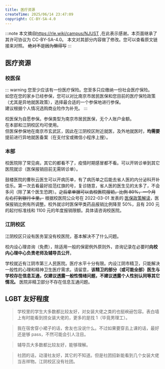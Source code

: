 ```yaml
---
title: 医疗资源
createTime: 2025/06/14 23:47:09
copyright: CC-BY-SA-4.0
---
```

:::note
本文摘自<https://rle.wiki/campus/NJUST> ,在此表示感谢。本页面继承了其许可协议为 CC-BY-SA-4.0。 
本文对其部分内容做了修改。您可以查看原文链接来对照。 
~~绝对不是因为懒得写~~
::: 

## 医疗资源

### 校医保
::: warning
您至少应该有一份医疗保险。您至多只应缴纳一份社会医疗保险。  
如您在您的家乡已经参保，您可以对比南京市居民医保和您目前的医疗保险政策（尤其是异地就医政策），选择最合适的一个参保地进行参保。  
建议根据个人情况选购商业险作为补充。
:::

校医保为自愿参保。参保类型为南京市居民医保，无个人账户金额。  
在本部和江阴校区均可使用。  
但医保参保地在南京市玄武区，因此在江阴校区附近就医，及外地就医时，**均需要**提前进行异地就医备案（在支付宝或微信小程序上搜）。

### 本部

校医院除了常见病，其它的都看不了，疫情时期感冒都不看。可以开转诊单到其它医院就诊（医保报销目前无需转诊单）。

鼓楼医院的曹秋云医生可以开病历单，有了病历单之后能去省人医的内分泌科开补佳乐。第一次去看最好挂范红旗的号，复诊随意，省人医的医生见的太多了，不会多问（除了某个医生恐跨）。~~之后拿单据可以去校医院报销，比例 80%，一个月左右打到银行卡里。~~ 根据校医院公众号在 2022-03-01 发表的 [医保政策解读](https://mp.weixin.qq.com/s/MbIAVdt7AyeCjycnDzifNw)，医保报销比例有所调整。校外就诊时医保甲类药品报销比例降至 50%，且有 200 元的起付标准线和 1100 元的年度报销限额。具体请咨询校医院。

### 江阴校区

江阴校区只设有医务室没有校医院，基本解决不了什么问题。

校内设心理咨询（免费），除适用一般的保密例外原则外，咨询记录在必要时**向校内心理中心负责老师及辅导员公开**。

学校就近有江阴市第三人民医院。医疗水平十分有限。内设江阴市精卫，只能解决一般性的心理和精神卫生医疗需求。请留意，**该精卫的部分（或可能全部）医生与学校存在信息互通，仅建议透露一般性情绪问题，不建议透露个人性别认同等其它情况。** 医院非精卫部分不存在信息互通问题。

## LGBT 友好程度

> 学校里的学生大多数都比较友好，对女装大佬之类的也挺~~欢迎~~包容。表白墙上有时能看到捞女装大佬的，更多的是找 1（毕竟男理工）。

> 我在宿舍穿小裙子的话，舍友也没说什么。不过如果要穿去上课的话，最好还是够 pass，不然可能会引人注目。

> 辅导员大多数都比较友好，能够理解。

> 社团的话，动漫社友好，其它的不知道。但是社团招新能看到几个女装大佬当吉祥物。江阴校区没有社团。
